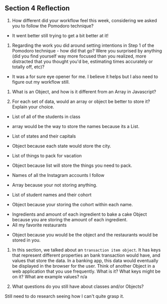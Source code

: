 ## Section 4 Reflection

1. How different did your workflow feel this week, considering we asked you to follow the Pomodoro technique?

- It went better still trying to get a bit better at it!

1. Regarding the work you did around setting intentions in Step 1 of the Pomodoro technique - how did that go? Were you surprised by anything (did you find yourself way more focused than you realized, more distracted that you thought you'd be, estimating times accurately or totally off, etc)?

- It was a for sure eye opener for me. I believe it helps but I also need to figure out my workflow still.

1. What is an Object, and how is it different from an Array in Javascript?





1. For each set of data, would an array or object be better to store it? Explain your choice.

  * List of all of the students in class
   - array would be the way to store the names because its a List.
  * List of states and their capitals
   - Object because each state would store the city.
  * List of things to pack for vacation
   - Object because list will store the things you need to pack.
  * Names of all the Instagram accounts I follow
   - Array because your not storing anything.
  * List of student names and their cohort
   - Object because your storing the cohort within each name.
  * Ingredients and amount of each ingredient to bake a cake
   Object because you are storing the amount of each ingredient.
  * All my favorite restaurants
  - Object because you would be the object and the restaurants would be stored in you.

1. In this section, we talked about an `transaction item object`. It has keys that represent different properties an bank transaction would have, and values that store the data. In a banking app, this data would eventually be displayed in the browser for the user. Think of another Object in a web application that you use frequently. What is it? What keys might be on it? What are example values? n/a

1. What questions do you still have about classes and/or Objects?

Still need to do research seeing how I can't quite grasp it.
